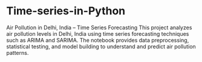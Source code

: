# Time-series-in-Python
Air Pollution in Delhi, India – Time Series Forecasting  This project analyzes air pollution levels in Delhi, India using time series forecasting techniques such as ARIMA and SARIMA. The notebook provides data preprocessing, statistical testing, and model building to understand and predict air pollution patterns.
